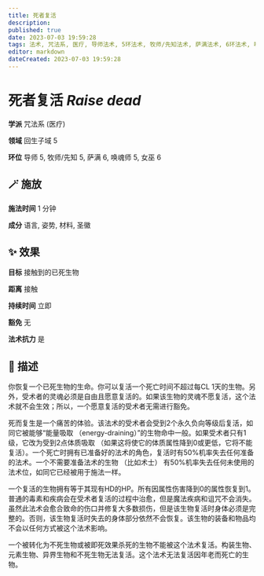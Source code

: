 ```yaml
---
title: 死者复活
description: 
published: true
date: 2023-07-03 19:59:28
tags: 法术, 咒法系, 医疗, 导师法术, 5环法术, 牧师/先知法术, 萨满法术, 6环法术, 唤魂师法术, 女巫法术, 回生子域
editor: markdown
dateCreated: 2023-07-03 19:59:28
---
```


# **死者复活** *Raise dead*

**学派** 咒法系 (医疗) 

**领域** 回生子域 5

**环位** 导师 5, 牧师/先知 5, 萨满 6, 唤魂师 5, 女巫 6

## 🪄 施放

**施法时间** 1 分钟

**成分** 语言, 姿势, 材料, 圣徽

## ✨ 效果 

**目标** 接触到的已死生物 

**距离** 接触  

**持续时间** 立即 

**豁免** 无

**法术抗力** 是

## 📖 描述

你恢复一个已死生物的生命。你可以复活一个死亡时间不超过每CL 1天的生物。另外，受术者的灵魂必须是自由且愿意复活的。如果该生物的灵魂不愿复活，这个法术就不会生效；所以，一个愿意复活的受术者无需进行豁免。

死而复生是一个痛苦的体验。该法术的受术者会受到2个永久负向等级后复活，如同它被能够“能量吸取 （energy-draining）”的生物命中一般。如果受术者只有1级，它改为受到2点体质吸取 （如果这将使它的体质属性降到0或更低，它将不能复活）。一个死亡时拥有已准备好的法术的角色，复活时有50%机率失去任何准备的法术。一个不需要准备法术的生物 （比如术士） 有50%机率失去任何未使用的法术位，如同它已经被用于施法一样。

一个复活的生物拥有等于其现有HD的HP。所有因属性伤害降到0的属性恢复到1。普通的毒素和疾病会在受术者复活的过程中治愈，但是魔法疾病和诅咒不会消失。虽然此法术会愈合致命的伤口并修复大多数损伤，但是该生物复活时身体必须是完整的。否则，该生物复活时失去的身体部分依然不会恢复。该生物的装备和物品均不会以任何方式被这个法术影响。

一个被转化为不死生物或被即死效果杀死的生物不能被这个法术复活。构装生物、元素生物、异界生物和不死生物无法复活。这个法术无法复活因年老而死亡的生物。
    